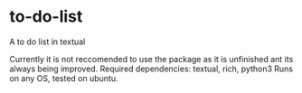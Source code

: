 # to-do-list
A to do list in textual

Currently it is not reccomended to use the package as it is unfinished ant its always being improved.
Required dependencies: textual, rich, python3
Runs on any OS, tested on ubuntu.
